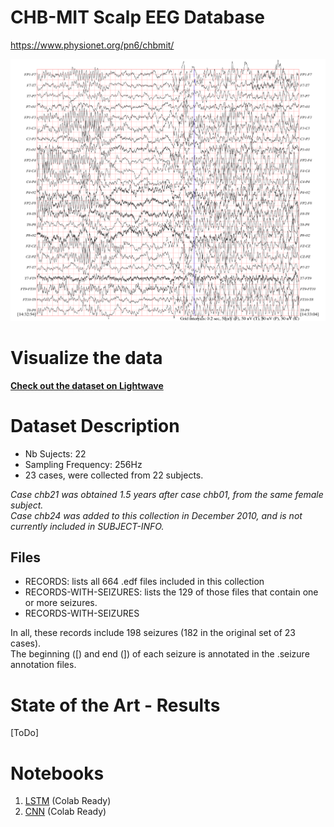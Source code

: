 # CHB-MIT Scalp EEG Database
https://www.physionet.org/pn6/chbmit/

![CHB-MIT EEG](./images/chbmit.png "CHB-MIT EEG")

# Visualize the data
**[Check out the dataset on Lightwave](https://physionet.org/lightwave/?db=chbmit&record=chb01/chb01_01.edf)**

# Dataset Description
- Nb Sujects: 22
- Sampling Frequency: 256Hz
- 23 cases, were collected from 22 subjects.

*Case chb21 was obtained 1.5 years after case chb01, from the same female subject.*   
*Case chb24 was added to this collection in December 2010, and is not currently included in SUBJECT-INFO.*

## Files

* RECORDS: lists all 664 .edf files included in this collection
* RECORDS-WITH-SEIZURES: lists the 129 of those files that contain one or more seizures. 
* RECORDS-WITH-SEIZURES

In all, these records include 198 seizures (182 in the original set of 23 cases).   
The beginning ([) and end (]) of each seizure is annotated in the .seizure annotation files.

# State of the Art - Results

[ToDo]


# Notebooks
1. [LSTM](CHB-MIT_LSTM.ipynb) (Colab Ready)
2. [CNN]() (Colab Ready)



